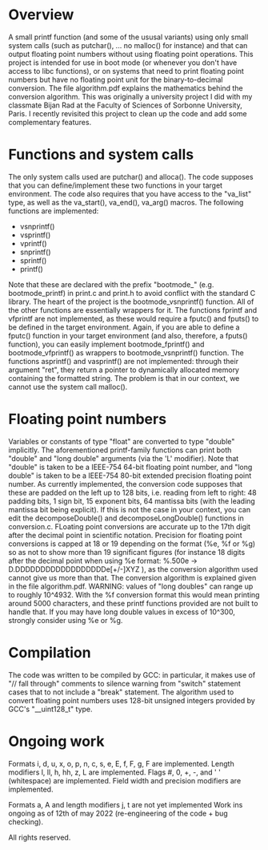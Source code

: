 # Overview
A small printf function (and some of the ususal variants) using only small system calls (such as putchar(), ... no malloc() for instance) and that can output floating point numbers without using floating point operations. This project is intended for use in boot mode (or whenever you don't have access to libc functions), or on systems that need to print floating point numbers but have no floating point unit for the binary-to-decimal conversion.
The file algorithm.pdf explains the mathematics behind the conversion algorithm.
This was originally a university project I did with my classmate Bijan Rad at the Faculty of Sciences of Sorbonne University, Paris.
I recently revisited this project to clean up the code and add some complementary features.

# Functions and system calls
The only system calls used are putchar() and alloca(). The code supposes that you can define/implement these two functions in your target environment. The code also requires that you have access to the "va_list" type, as well as the va_start(), va_end(), va_arg() macros.
The following functions are implemented:
- vsnprintf()
- vsprintf()
- vprintf()
- snprintf()
- sprintf()
- printf()

Note that these are declared with the prefix "bootmode_" (e.g. bootmode_printf) in print.c and print.h to avoid conflict with the standard C library.
The heart of the project is the bootmode_vsnprintf() function. All of the other functions are essentially wrappers for it.
The functions fprintf and vfprintf are not implemented, as these would require a fputc() and fputs() to be defined in the target environment. Again, if you are able to define a fputc() function in your target environment (and also, therefore, a fputs() function), you can easily implement bootmode_fprintf() and bootmode_vfprintf() as wrappers to bootmode_vsnprintf() function.
The functions asprintf() and vasprintf() are not implemented: through their argument "ret", they return a pointer to dynamically allocated memory containing the formatted string. The problem is that in our context, we cannot use the system call malloc().

# Floating point numbers
Variables or constants of type "float" are converted to type "double" implicitly.
The aforementioned printf-family functions can print both "double" and "long double" arguments (via the 'L' modifier).
Note that "double" is taken to be a IEEE-754 64-bit floating point number, and "long double" is taken to be a IEEE-754 80-bit extended precision floating point number.
As currently implemented, the conversion code supposes that these are padded on the left up to 128 bits, i.e. reading from left to right: 48 padding bits, 1 sign bit, 15 exponent bits, 64 mantissa bits (with the leading mantissa bit being explicit). If this is not the case in your context, you can edit the decomposeDouble() and decomposeLongDouble() functions in conversion.c.
FLoating point conversions are accurate up to the 17th digit after the decimal point in scientific notation.
Precision for floating point conversions is capped at 18 or 19 depending on the format (%e, %f or %g) so as not to show more than 19 significant figures (for instance 18 digits after the decimal point when using %e format: %.500e -> D.DDDDDDDDDDDDDDDDDDe[+/-]XYZ ), as the conversion algorithm used cannot give us more than that.
The conversion algorithm is explained given in the file algorithm.pdf.
WARNING: values of "long doubles" can range up to roughly 10^4932. With the %f conversion format this would mean printing around 5000 characters, and these printf functions provided are not built to handle that. If you may have long double values in excess of 10^300, strongly consider using %e or %g.

# Compilation
The code was written to be compiled by GCC: in particular, it makes use of "// fall through" comments to silence warning from "switch" statement cases that to not include a "break" statement.
The algorithm used to convert floating point numbers uses 128-bit unsigned integers provided by GCC's "__uint128_t" type.

# Ongoing work
Formats i, d, u, x, o, p, n, c, s, e, E, f, F, g, F are implemented.
Length modifiers l, ll, h, hh, z, L are implemented.
Flags #, 0, +, -,  and  ' ' (whitespace) are implemented.
Field width and precision modifiers are implemented.

Formats  a, A  and length modifiers  j, t  are not yet implemented
Work ins ongoing as of 12th of may 2022 (re-engineering of the code + bug checking).


All rights reserved.
